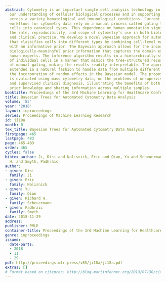 ```yaml
---
abstract: Cytometry is an important single cell analysis technology in furthering
  our understanding of cellular biological processes and in supporting clinical diagnoses
  across a variety hematological and immunological conditions. Current data analysis
  workflows for cytometry data rely on a manual process called gating to classify
  cells into canonical types. This dependence on human annotation significantly limits
  the rate, reproducibility, and scope of cytometry’s use in both biological research
  and clinical practice. We develop a novel Bayesian approach for automated gating
  that classifies cells into different types by combining cell-level marker measurements
  with an informative prior. The Bayesian approach allows for the incorporation of
  biologically-meaningful prior information that captures the domain expertise of
  human experts. The inference algorithm results in a hierarchically-structured classification
  of individual cells in a manner that mimics the tree-structured recursive process
  of manual gating, making the results readily interpretable. The approach can be
  extended in a natural fashion to handle data from multiple different samples by
  the incorporation of random effects in the Bayesian model. The proposed approach
  is evaluated using mass cytometry data, on the problems of unsupervised cell classification
  and supervised clinical diagnosis, illustrating the benefits of both incorporating
  prior knowledge and sharing information across multiple samples.
booktitle: Proceedings of the 3rd Machine Learning for Healthcare Conference
title: Bayesian Trees for Automated Cytometry Data Analysis
volume: '85'
year: '2018'
layout: inproceedings
series: Proceedings of Machine Learning Research
id: ji18a
month: 0
tex_title: Bayesian Trees for Automated Cytometry Data Analysis
firstpage: 465
lastpage: 483
page: 465-483
order: 465
cycles: false
bibtex_author: Ji, Disi and Nalisnick, Eric and Qian, Yu and Scheuermann, Richard
  H. and Smyth, Padhraic
author:
- given: Disi
  family: Ji
- given: Eric
  family: Nalisnick
- given: Yu
  family: Qian
- given: Richard H.
  family: Scheuermann
- given: Padhraic
  family: Smyth
date: 2018-11-29
address: 
publisher: PMLR
container-title: Proceedings of the 3rd Machine Learning for Healthcare Conference
genre: inproceedings
issued:
  date-parts:
  - 2018
  - 11
  - 29
pdf: http://proceedings.mlr.press/v85/ji18a/ji18a.pdf
extras: []
# Format based on citeproc: http://blog.martinfenner.org/2013/07/30/citeproc-yaml-for-bibliographies/
---
```

